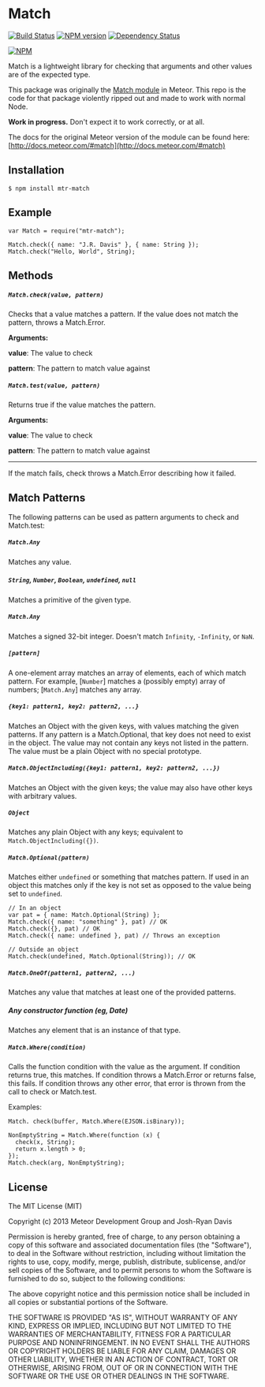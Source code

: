 # Match

[![Build Status](https://travis-ci.org/jrdavis/match.png?branch=master)](https://travis-ci.org/jrdavis/match) [![NPM version](https://badge.fury.io/js/mtr-match.png)](https://npmjs.org/package/mtr-match) [![Dependency Status](https://gemnasium.com/jrdavis/match.png)](https://gemnasium.com/jrdavis/match)

[![NPM](https://nodei.co/npm/mtr-match.png)](https://nodei.co/npm/mtr-match/)


Match is a lightweight library for checking that arguments and other values are of the expected type.

This package was originally the [Match module](https://github.com/meteor/meteor/tree/devel/packages/check) in Meteor. This repo is the code for that package violently ripped out and made to work with normal Node.

**Work in progress.** Don't expect it to work correctly, or at all.

The docs for the original Meteor version of the module can be found here:  [http://docs.meteor.com/#match](http://docs.meteor.com/#match)

## Installation

    $ npm install mtr-match

## Example

    var Match = require("mtr-match");

    Match.check({ name: "J.R. Davis" }, { name: String });
    Match.check("Hello, World", String);

Methods
-------

##### ```Match.check(value, pattern)```

Checks that a value matches a pattern. If the value does not match the pattern, throws a Match.Error.

**Arguments:**

**value**: The value to check

**pattern**: The pattern to match value against

##### ```Match.test(value, pattern)```

Returns true if the value matches the pattern.

**Arguments:**

**value**: The value to check

**pattern**: The pattern to match value against

---

If the match fails, check throws a Match.Error describing how it failed.

Match Patterns
--------------

The following patterns can be used as pattern arguments to check and Match.test:

##### ```Match.Any```

Matches any value.

##### ```String```, ```Number```, ```Boolean```, ```undefined```, ```null```

Matches a primitive of the given type.

##### ```Match.Any```

Matches a signed 32-bit integer. Doesn't match ```Infinity```, ```-Infinity```, or ```NaN```.

##### ```[pattern]```

A one-element array matches an array of elements, each of which match pattern. For example, [```Number```] matches a (possibly empty) array of numbers; [```Match.Any```] matches any array.

##### ```{key1: pattern1, key2: pattern2, ...}```

Matches an Object with the given keys, with values matching the given patterns. If any pattern is a Match.Optional, that key does not need to exist in the object. The value may not contain any keys not listed in the pattern. The value must be a plain Object with no special prototype.

##### ```Match.ObjectIncluding({key1: pattern1, key2: pattern2, ...})```

Matches an Object with the given keys; the value may also have other keys with arbitrary values.

##### ```Object```

Matches any plain Object with any keys; equivalent to ```Match.ObjectIncluding({})```.

##### ```Match.Optional(pattern)```

Matches either ```undefined``` or something that matches pattern. If used in an object this matches only if the key is not set as opposed to the value being set to ```undefined```.
    
    // In an object
    var pat = { name: Match.Optional(String) };
    Match.check({ name: "something" }, pat) // OK
    Match.check({}, pat) // OK
    Match.check({ name: undefined }, pat) // Throws an exception
    
    // Outside an object
    Match.check(undefined, Match.Optional(String)); // OK

##### ```Match.OneOf(pattern1, pattern2, ...)```

Matches any value that matches at least one of the provided patterns.

##### Any constructor function (eg, Date)

Matches any element that is an instance of that type.

##### ```Match.Where(condition)```

Calls the function condition with the value as the argument. If condition returns true, this matches. If condition throws a Match.Error or returns false, this fails. If condition throws any other error, that error is thrown from the call to check or Match.test. 

Examples:
    
    Match. check(buffer, Match.Where(EJSON.isBinary));
    
    NonEmptyString = Match.Where(function (x) {
      check(x, String);
      return x.length > 0;
    });
    Match.check(arg, NonEmptyString);

## License

The MIT License (MIT)

Copyright (c) 2013 Meteor Development Group and Josh-Ryan Davis

Permission is hereby granted, free of charge, to any person obtaining a copy of
this software and associated documentation files (the "Software"), to deal in
the Software without restriction, including without limitation the rights to
use, copy, modify, merge, publish, distribute, sublicense, and/or sell copies of
the Software, and to permit persons to whom the Software is furnished to do so,
subject to the following conditions:

The above copyright notice and this permission notice shall be included in all
copies or substantial portions of the Software.

THE SOFTWARE IS PROVIDED "AS IS", WITHOUT WARRANTY OF ANY KIND, EXPRESS OR
IMPLIED, INCLUDING BUT NOT LIMITED TO THE WARRANTIES OF MERCHANTABILITY, FITNESS
FOR A PARTICULAR PURPOSE AND NONINFRINGEMENT. IN NO EVENT SHALL THE AUTHORS OR
COPYRIGHT HOLDERS BE LIABLE FOR ANY CLAIM, DAMAGES OR OTHER LIABILITY, WHETHER
IN AN ACTION OF CONTRACT, TORT OR OTHERWISE, ARISING FROM, OUT OF OR IN
CONNECTION WITH THE SOFTWARE OR THE USE OR OTHER DEALINGS IN THE SOFTWARE.

